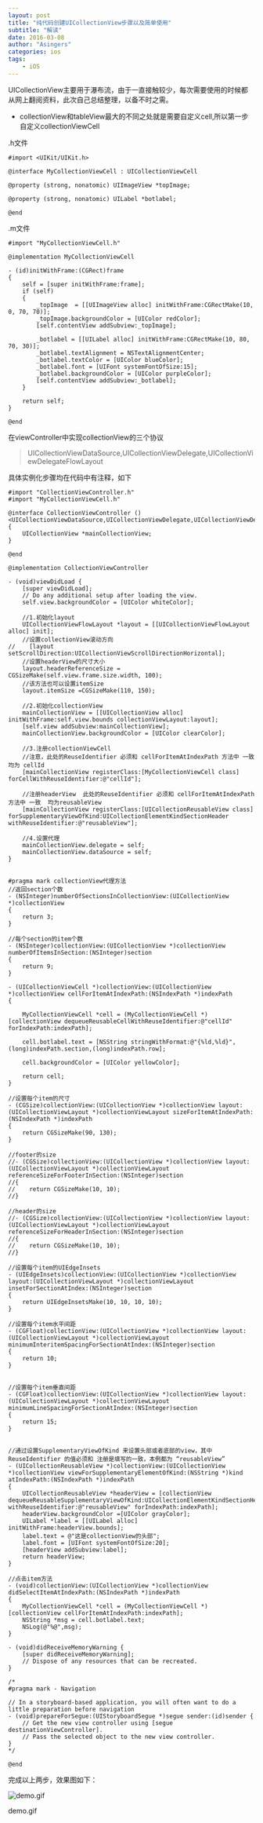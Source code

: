 ```yaml
---
layout: post
title: "纯代码创建UICollectionView步骤以及简单使用"
subtitle: "解读"
date: 2016-03-08
author: "Asingers"
categories: ios
tags:
    - iOS
---
```


UICollectionView主要用于瀑布流，由于一直接触较少，每次需要使用的时候都从网上翻阅资料，此次自己总结整理，以备不时之需。

- collectionView和tableView最大的不同之处就是需要自定义cell,所以第一步自定义collectionViewCell


.h文件

    #import <UIKit/UIKit.h>
    
    @interface MyCollectionViewCell : UICollectionViewCell
    
    @property (strong, nonatomic) UIImageView *topImage;
    
    @property (strong, nonatomic) UILabel *botlabel;
    
    @end


.m文件

    #import "MyCollectionViewCell.h"
    
    @implementation MyCollectionViewCell
    
    - (id)initWithFrame:(CGRect)frame
    {
        self = [super initWithFrame:frame];
        if (self)
        {
            _topImage  = [[UIImageView alloc] initWithFrame:CGRectMake(10, 0, 70, 70)];
            _topImage.backgroundColor = [UIColor redColor];
            [self.contentView addSubview:_topImage];
    
            _botlabel = [[UILabel alloc] initWithFrame:CGRectMake(10, 80, 70, 30)];
            _botlabel.textAlignment = NSTextAlignmentCenter;
            _botlabel.textColor = [UIColor blueColor];
            _botlabel.font = [UIFont systemFontOfSize:15];
            _botlabel.backgroundColor = [UIColor purpleColor];
            [self.contentView addSubview:_botlabel];
        }
    
        return self;
    }
    
    @end


在viewController中实现collectionView的三个协议

> 
> UICollectionViewDataSource,UICollectionViewDelegate,UICollectionViewDelegateFlowLayout
> 

具体实例化步骤均在代码中有注释，如下



    #import "CollectionViewController.h"
    #import "MyCollectionViewCell.h"
    
    @interface CollectionViewController ()<UICollectionViewDataSource,UICollectionViewDelegate,UICollectionViewDelegateFlowLayout>
    {
        UICollectionView *mainCollectionView;
    }
    
    @end
    
    @implementation CollectionViewController
    
    - (void)viewDidLoad {
        [super viewDidLoad];
        // Do any additional setup after loading the view.
        self.view.backgroundColor = [UIColor whiteColor];
    
        //1.初始化layout
        UICollectionViewFlowLayout *layout = [[UICollectionViewFlowLayout alloc] init];
        //设置collectionView滚动方向
    //    [layout setScrollDirection:UICollectionViewScrollDirectionHorizontal];
        //设置headerView的尺寸大小
        layout.headerReferenceSize = CGSizeMake(self.view.frame.size.width, 100);
        //该方法也可以设置itemSize
        layout.itemSize =CGSizeMake(110, 150);
    
        //2.初始化collectionView
        mainCollectionView = [[UICollectionView alloc] initWithFrame:self.view.bounds collectionViewLayout:layout];
        [self.view addSubview:mainCollectionView];
        mainCollectionView.backgroundColor = [UIColor clearColor];
    
        //3.注册collectionViewCell
        //注意，此处的ReuseIdentifier 必须和 cellForItemAtIndexPath 方法中 一致 均为 cellId
        [mainCollectionView registerClass:[MyCollectionViewCell class] forCellWithReuseIdentifier:@"cellId"];
    
        //注册headerView  此处的ReuseIdentifier 必须和 cellForItemAtIndexPath 方法中 一致  均为reusableView
        [mainCollectionView registerClass:[UICollectionReusableView class] forSupplementaryViewOfKind:UICollectionElementKindSectionHeader withReuseIdentifier:@"reusableView"];
    
        //4.设置代理
        mainCollectionView.delegate = self;
        mainCollectionView.dataSource = self;
    }
    
    
    #pragma mark collectionView代理方法
    //返回section个数
    - (NSInteger)numberOfSectionsInCollectionView:(UICollectionView *)collectionView
    {
        return 3;
    }
    
    //每个section的item个数
    - (NSInteger)collectionView:(UICollectionView *)collectionView numberOfItemsInSection:(NSInteger)section
    {
        return 9;
    }
    
    - (UICollectionViewCell *)collectionView:(UICollectionView *)collectionView cellForItemAtIndexPath:(NSIndexPath *)indexPath
    {
    
        MyCollectionViewCell *cell = (MyCollectionViewCell *)[collectionView dequeueReusableCellWithReuseIdentifier:@"cellId" forIndexPath:indexPath];
    
        cell.botlabel.text = [NSString stringWithFormat:@"{%ld,%ld}",(long)indexPath.section,(long)indexPath.row];
    
        cell.backgroundColor = [UIColor yellowColor];
    
        return cell;
    }
    
    //设置每个item的尺寸
    - (CGSize)collectionView:(UICollectionView *)collectionView layout:(UICollectionViewLayout *)collectionViewLayout sizeForItemAtIndexPath:(NSIndexPath *)indexPath
    {
        return CGSizeMake(90, 130);
    }
    
    //footer的size
    //- (CGSize)collectionView:(UICollectionView *)collectionView layout:(UICollectionViewLayout *)collectionViewLayout referenceSizeForFooterInSection:(NSInteger)section
    //{
    //    return CGSizeMake(10, 10);
    //}
    
    //header的size
    //- (CGSize)collectionView:(UICollectionView *)collectionView layout:(UICollectionViewLayout *)collectionViewLayout referenceSizeForHeaderInSection:(NSInteger)section
    //{
    //    return CGSizeMake(10, 10);
    //}
    
    //设置每个item的UIEdgeInsets
    - (UIEdgeInsets)collectionView:(UICollectionView *)collectionView layout:(UICollectionViewLayout *)collectionViewLayout insetForSectionAtIndex:(NSInteger)section
    {
        return UIEdgeInsetsMake(10, 10, 10, 10);
    }
    
    //设置每个item水平间距
    - (CGFloat)collectionView:(UICollectionView *)collectionView layout:(UICollectionViewLayout *)collectionViewLayout minimumInteritemSpacingForSectionAtIndex:(NSInteger)section
    {
        return 10;
    }
    
    
    //设置每个item垂直间距
    - (CGFloat)collectionView:(UICollectionView *)collectionView layout:(UICollectionViewLayout *)collectionViewLayout minimumLineSpacingForSectionAtIndex:(NSInteger)section
    {
        return 15;
    }
    
    
    //通过设置SupplementaryViewOfKind 来设置头部或者底部的view，其中 ReuseIdentifier 的值必须和 注册是填写的一致，本例都为 “reusableView”
    - (UICollectionReusableView *)collectionView:(UICollectionView *)collectionView viewForSupplementaryElementOfKind:(NSString *)kind atIndexPath:(NSIndexPath *)indexPath
    {
        UICollectionReusableView *headerView = [collectionView dequeueReusableSupplementaryViewOfKind:UICollectionElementKindSectionHeader withReuseIdentifier:@"reusableView" forIndexPath:indexPath];
        headerView.backgroundColor =[UIColor grayColor];
        UILabel *label = [[UILabel alloc] initWithFrame:headerView.bounds];
        label.text = @"这是collectionView的头部";
        label.font = [UIFont systemFontOfSize:20];
        [headerView addSubview:label];
        return headerView;
    }
    
    //点击item方法
    - (void)collectionView:(UICollectionView *)collectionView didSelectItemAtIndexPath:(NSIndexPath *)indexPath
    {
        MyCollectionViewCell *cell = (MyCollectionViewCell *)[collectionView cellForItemAtIndexPath:indexPath];
        NSString *msg = cell.botlabel.text;
        NSLog(@"%@",msg);
    }
    
    - (void)didReceiveMemoryWarning {
        [super didReceiveMemoryWarning];
        // Dispose of any resources that can be recreated.
    }
    
    /*
    #pragma mark - Navigation
    
    // In a storyboard-based application, you will often want to do a little preparation before navigation
    - (void)prepareForSegue:(UIStoryboardSegue *)segue sender:(id)sender {
        // Get the new view controller using [segue destinationViewController].
        // Pass the selected object to the new view controller.
    }
    */
    
    @end


完成以上两步，效果图如下：

![demo.gif](http://upload-images.jianshu.io/upload_images/327661-1dd9b88e4026599e.gif?imageMogr2/auto-orient/strip%7CimageView2/2/w/1240)

demo.gif


